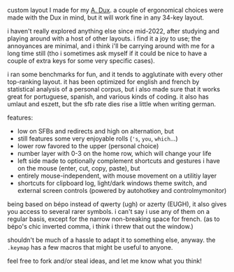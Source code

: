 custom layout I made for my [A. Dux](https://github.com/tapioki/cephalopoda/tree/main/Architeuthis%20dux). a couple of ergonomical choices were made with the Dux in mind, but it will work fine in any 34-key layout.

i haven't really explored anything else since mid-2022, after studying and playing around with a host of other layouts. i find it a joy to use; the annoyances are minimal, and i think i'll be carrying around with me for a long time still (tho i sometimes ask myself if it could be nice to have a couple of extra keys for some very specific cases).

i ran some benchmarks for fun, and it tends to agglutinate with every other top-ranking layout. it has been optimized for english and french by statistical analysis of a personal corpus, but i also made sure that it works great for portuguese, spanish, and various kinds of coding. it also has umlaut and eszett, but the sfb rate dies rise a little when writing german.

features:
 * low on SFBs and redirects and high on alternation, but
 * still features some very enjoyable rolls (`'s`, `you`, `which`…)
 * lower row favored to the upper (personal choice) 
 * number layer with 0-3 on the home row, which will change your life
 * left side made to optionally complement shortcuts and gestures i have on the mouse (enter, cut, copy, paste), but
 * entirely mouse-independent, with mouse movement on a utilitiy layer
 * shortcuts for clipboard log, light/dark windows theme switch, and external screen controls (powered by autohotkey and controlmymonitor)

being based on bépo instead of qwerty (ugh) or azerty (EUGH), it also gives you access to several rarer symbols. i can't say i use any of them on a regular basis, except for the narrow non-breaking space for french. (as to bépo's chic inverted comma, i think i threw that out the window.)

shouldn't be much of a hassle to adapt it to something else, anyway. the `.keymap` has a few macros that might be useful to anyone.

feel free to fork and/or steal ideas, and let me know what you think!